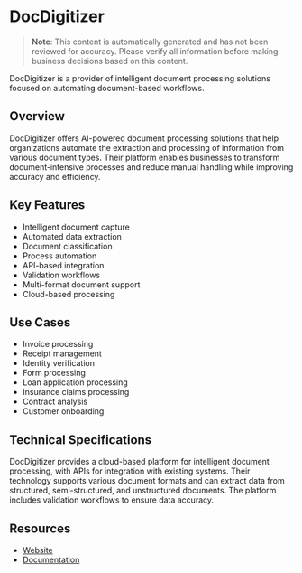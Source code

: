 # DocDigitizer

> **Note**: This content is automatically generated and has not been reviewed for accuracy. Please verify all information before making business decisions based on this content.

DocDigitizer is a provider of intelligent document processing solutions focused on automating document-based workflows.

## Overview

DocDigitizer offers AI-powered document processing solutions that help organizations automate the extraction and processing of information from various document types. Their platform enables businesses to transform document-intensive processes and reduce manual handling while improving accuracy and efficiency.

## Key Features

- Intelligent document capture
- Automated data extraction
- Document classification
- Process automation
- API-based integration
- Validation workflows
- Multi-format document support
- Cloud-based processing

## Use Cases

- Invoice processing
- Receipt management
- Identity verification
- Form processing
- Loan application processing
- Insurance claims processing
- Contract analysis
- Customer onboarding

## Technical Specifications

DocDigitizer provides a cloud-based platform for intelligent document processing, with APIs for integration with existing systems. Their technology supports various document formats and can extract data from structured, semi-structured, and unstructured documents. The platform includes validation workflows to ensure data accuracy.

## Resources

- [Website](https://www.docdigitizer.com)
- [Documentation](https://www.docdigitizer.com/resources)
